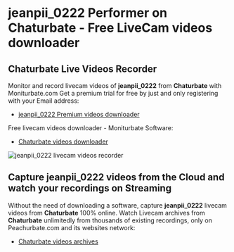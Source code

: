 # jeanpii_0222 Performer on Chaturbate - Free LiveCam videos downloader

## Chaturbate Live Videos Recorder

Monitor and record livecam videos of **jeanpii_0222** from **Chaturbate** with Moniturbate.com
Get a premium trial for free by just and only registering with your Email address:
* [jeanpii_0222 Premium videos downloader](https://moniturbate.com/request-demo-licence-key.html)

Free livecam videos downloader - Moniturbate Software:
* [Chaturbate videos downloader](https://moniturbate.com/moniturbate-download-software.html)

![jeanpii_0222 livecam videos recorder](https://peachurnet.com/templates/moniturbate-software.png)


## Capture jeanpii_0222 videos from the Cloud and watch your recordings on Streaming

Without the need of downloading a software, capture **jeanpii_0222** livecam videos from **Chaturbate** 100% online.
Watch Livecam archives from **Chaturbate** unlimitedly from thousands of existing recordings, only on Peachurbate.com and its websites network:
* [Chaturbate videos archives](https://peachurnet.com/)